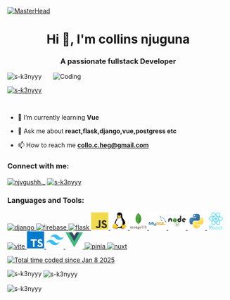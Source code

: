 [![MasterHead](https://user-images.githubusercontent.com/74038190/225813708-98b745f2-7d22-48cf-9150-083f1b00d6c9.gif)](https://s-k3nyyy.io)
<h1 align="center">Hi 👋, I'm collins njuguna</h1>
<h3 align="center">A passionate fullstack Developer </h3>
<img align="right" alt="Coding" width="400" src="https://cdn.wallpapersafari.com/86/9/Ne7SWl.jpg"/>

<p align="left"> <img src="https://komarev.com/ghpvc/?username=s-k3nyyy&label=Profile%20views&color=0e75b6&style=flat" alt="s-k3nyyy" /> </p>

<p align="left"> <a href="https://github.com/ryo-ma/github-profile-trophy"><img src="https://github-profile-trophy.vercel.app/?username=s-k3nyyy" alt="s-k3nyyy" /></a> </p>

<p align="left"> <a href="https://twitter.com/" target="blank"><img src="https://img.shields.io/twitter/follow/?logo=twitter&style=for-the-badge" alt="" /></a> </p>

- 🌱 I’m currently learning **Vue**

- 💬 Ask me about **react,flask,django,vue,postgress etc**

- 📫 How to reach me **collo.c.heg@gmail.com**

<h3 align="left">Connect with me:</h3>
<p align="left">
<a href="https://instagram.com/njvgushh._" target="blank"><img align="center" src="https://raw.githubusercontent.com/rahuldkjain/github-profile-readme-generator/master/src/images/icons/Social/instagram.svg" alt="njvgushh._" height="30" width="40" /></a>
<a href="https://www.leetcode.com/s-k3nyyy" target="blank"><img align="center" src="https://raw.githubusercontent.com/rahuldkjain/github-profile-readme-generator/master/src/images/icons/Social/leet-code.svg" alt="s-k3nyyy " height="30" width="40" /></a>
</p>

<h3 align="left">Languages and Tools:</h3>
<p align="left">
  <a href="https://www.djangoproject.com/" target="_blank" rel="noreferrer">
    <img src="https://cdn.worldvectorlogo.com/logos/django.svg" alt="django" width="40" height="40"/>
  </a>
  <a href="https://firebase.google.com/" target="_blank" rel="noreferrer">
    <img src="https://www.vectorlogo.zone/logos/firebase/firebase-icon.svg" alt="firebase" width="40" height="40"/>
  </a>
  <a href="https://flask.palletsprojects.com/" target="_blank" rel="noreferrer">
    <img src="https://www.vectorlogo.zone/logos/pocoo_flask/pocoo_flask-icon.svg" alt="flask" width="40" height="40"/>
  </a>
  <a href="https://developer.mozilla.org/en-US/docs/Web/JavaScript" target="_blank" rel="noreferrer">
    <img src="https://raw.githubusercontent.com/devicons/devicon/master/icons/javascript/javascript-original.svg" alt="javascript" width="40" height="40"/>
  </a>
  <a href="https://www.linux.org/" target="_blank" rel="noreferrer">
    <img src="https://raw.githubusercontent.com/devicons/devicon/master/icons/linux/linux-original.svg" alt="linux" width="40" height="40"/>
  </a>
  <a href="https://www.mongodb.com/" target="_blank" rel="noreferrer">
    <img src="https://raw.githubusercontent.com/devicons/devicon/master/icons/mongodb/mongodb-original-wordmark.svg" alt="mongodb" width="40" height="40"/>
  </a>
  <a href="https://www.mysql.com/" target="_blank" rel="noreferrer">
    <img src="https://raw.githubusercontent.com/devicons/devicon/master/icons/mysql/mysql-original-wordmark.svg" alt="mysql" width="40" height="40"/>
  </a>
  <a href="https://nodejs.org" target="_blank" rel="noreferrer">
    <img src="https://raw.githubusercontent.com/devicons/devicon/master/icons/nodejs/nodejs-original-wordmark.svg" alt="nodejs" width="40" height="40"/>
  </a>
  <a href="https://www.python.org" target="_blank" rel="noreferrer">
    <img src="https://raw.githubusercontent.com/devicons/devicon/master/icons/python/python-original.svg" alt="python" width="40" height="40"/>
  </a>
  <a href="https://reactjs.org/" target="_blank" rel="noreferrer">
    <img src="https://raw.githubusercontent.com/devicons/devicon/master/icons/react/react-original-wordmark.svg" alt="react" width="40" height="40"/>
  </a>
  <!-- Existing Additional Icons -->
  <a href="https://vitejs.dev/" target="_blank" rel="noreferrer">
    <img src="https://raw.githubusercontent.com/vitejs/vite/main/packages/vite/logo.svg" alt="vite" width="40" height="40"/>
  </a>
  <a href="https://www.typescriptlang.org/" target="_blank" rel="noreferrer">
    <img src="https://raw.githubusercontent.com/devicons/devicon/master/icons/typescript/typescript-original.svg" alt="typescript" width="40" height="40"/>
  </a>
  <a href="https://tailwindcss.com/" target="_blank" rel="noreferrer">
    <img src="https://raw.githubusercontent.com/devicons/devicon/master/icons/tailwindcss/tailwindcss-plain.svg" alt="tailwind" width="40" height="40"/>
  </a>
  <!-- New Icons: Vue, Pinia, Nuxt -->
  <a href="https://vuejs.org/" target="_blank" rel="noreferrer">
    <img src="https://raw.githubusercontent.com/devicons/devicon/master/icons/vuejs/vuejs-original.svg" alt="vue" width="40" height="40"/>
  </a>
  <a href="https://pinia.vuejs.org/" target="_blank" rel="noreferrer">
    <img src="https://upload.wikimedia.org/wikipedia/commons/1/1c/Pinialogo.svg" alt="pinia" width="40" height="40"/>
  </a>
 
  <a href="https://nuxtjs.org/" target="_blank" rel="noreferrer">
    <img src="https://nuxtjs.org/logos/nuxt-icon.svg" alt="nuxt" width="40" height="40"/>
  </a>
</p>

 <a href="https://wakatime.com/@b9d00a59-6ecb-42d2-9b7c-65252b24076c"><img src="https://wakatime.com/badge/user/b9d00a59-6ecb-42d2-9b7c-65252b24076c.svg" alt="Total time coded since Jan 8 2025" /></a>

<p><img align="left" src="https://github-readme-stats.vercel.app/api/top-langs?username=s-k3nyyy&show_icons=true&locale=en&layout=compact" alt="s-k3nyyy" /></p>

<p>&nbsp;<img align="center" src="https://github-readme-stats.vercel.app/api?username=s-k3nyyy&show_icons=true&locale=en" alt="s-k3nyyy" /></p>

<p><img align="center" src="https://github-readme-streak-stats.herokuapp.com/?user=s-k3nyyy&" alt="s-k3nyyy" /></p>

